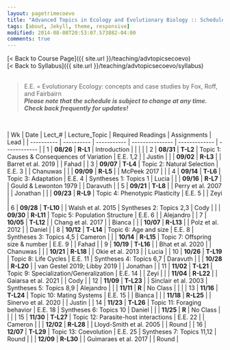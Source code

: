 ```yaml
---
layout: pagetrimecoevo
title: "Advanced Topics in Ecology and Evolutionary Biology :: Schedule, Fall 2021"
tags: [about, Jekyll, theme, responsive]
modified: 2014-08-08T20:53:07.573882-04:00
comments: true
---
```


[< Back to Course Page]({{ site.url }}/teaching/advtopicsecoevo)  
[< Back to Syllabus]({{ site.url }}/teaching/advtopicsecoevo/syllabus)  
<br>

> E.E. = Evolutionary Ecology: concepts and case studies by Fox, Roff, and Fairbairn  
> ***Please note that the schedule is subject to change at any time. Check back frequently for updates!***    

<br>

<style>
table{
    border-collapse: collapse;
    border-spacing: 0;
    /* border:1px solid #808080; */
}

/* th{
    border:1px solid #808080;
}

td{
    border:1px solid #808080;
} */
tr:nth-child(even) {background: #B2DFEE}
tr:nth-child(odd) {background: #FFF}
</style>

| Wk | Date | Lect_# | Lecture_Topic  | Required Readings | Assignments | Lead |
| ---------- | ---------- | ----------- | --------------- | ------------- | ------------ |
| 1  | **08/26** | **R-L1**  | Introduction |  |     |   |
| 2  | **08/31** | **T-L2**  | Topic 1: Causes & Consequences of Variation | E.E. 1,2 |     | Justin |
|    | **09/02** | **R-L3**  |  | Barret et al. 2019 |     |  Fahad  |
| 3  | **09/07** | **T-L4**  | Topic 2: Natural Selection | E.E. 3 |     |  Chanuwas |
|    | **09/09** | **R-L5**  |  | McPeek 2017 |     |
| 4  | **09/14** | **T-L6**  | Topic 3: Adaptation | E.E. 4 |  Syntheses 1: Topics 1  |  Lucia  |
|    | **09/16** | **R-L7**  |  | Gould & Lewonton 1979 |    |  Daravuth  |
| 5  | **09/21** | **T-L8**  |  | Perry et al. 2007 |    |  Jonathan |
|    | **09/23** | **R-L9**  | Topic 4: Phenotypic Plasticity | E.E. 5 |  |  Zeyi  |  
| 6  | **09/28** | **T-L10** |  | Walsh et al. 2015 |  Syntheses 2: Topics 2,3  | Cody |
|    | **09/30** | **R-L11** | Topic 5: Population Structure | E.E. 6 |    | Alejandro |
| 7  | **10/05** | **T-L12** |  | Chang et al. 2017 |    | Bianca |
|    | **10/07** | **R-L13** |  | Polz et al. 2012 |    | Daniel |
| 8  | **10/12** | **T-L14** | Topic 6: Age and size | E.E. 8 |  Syntheses 3: Topics 4,5  | Cameron |
|    | **10/14** | **R-L15** | Topic 7: Offspring size & number | E.E. 9 |    | Fahad |
| 9  | **10/19** | **T-L16** |  | Bhat et al. 2020 |  | Chanuwas |
|    | **10/21** | **R-L18** |  | Okie et al. 2013 |  | Lucia | 
| 10 | **10/26** | **T-L19** | Topic 8: Life Cycles | E.E. 11 |  Syntheses 4: Topics 6,7  | Daravuth |
|    | **10/28** | **R-L20** |  | van Gestel 2019; Libby 2019 |    | Jonathan |
| 11 | **11/02** | **T-L21** | Topic 9: Specialization/Generalization | E.E. 14 |    | Zeyi |
|    | **11/04** | **R-L22** |  | Gaiarsa et al. 2021 |    | Cody |
| 12 | **11/09** | **T-L23** |  | Sinclair et al. 2003 |  Syntheses 5: Topics 8,9  | Alejandro |
|    | **11/11** | **R** | No Class |    |    |
| 13 | **11/16** | **T-L24** | Topic 10: Mating Systems | E.E. 15 | | Bianca |
|    | **11/18** | **R-L25** |  | Sinervo et al. 2020 |    | Justin |
| 14 | **11/23** | **T-L26** | Topic 11: Foraging behavior | E.E. 18 |  Syntheses 6: Topics 10  | Daniel |
|    | **11/25** | **R** | No Class |    |    |
| 15 | **11/30** | **T-L27** | Topic 12: Parasite-host interactions | E.E. 22 |    | Cameron |
|    | **12/02** | **R-L28** |  | Lloyd-Smith et al. 2005 |    | Round |
| 16 | **12/07** | **T-L29** | Topic 13: Coevolution | E.E. 25 |  Syntheses 7: Topics 11,12  | Round |
|    | **12/09** | **R-L30** |  | Guimaraes et al. 2017 |    |  Round |


